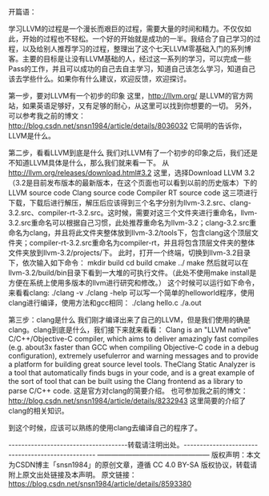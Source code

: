 开篇语：

学习LLVM的过程是一个漫长而艰巨的过程，需要大量的时间和精力。不仅仅如此，开始的过程也不轻松。一个好的开始就是成功的一半。我结合了自己学习的过程，以及给别人推荐学习的过程，整理出了这个七天LLVM零基础入门的系列博客。主要的目标是让没有LLVM基础的人，经过这一系列的学习，可以完成一些Pass的工作，并且可以成功的自己去自主学习，知道自己该怎么学习，知道自己该去学些什么。如果你有什么建议，欢迎反馈，欢迎探讨。

第一步，要对LLVM有一个初步的印象
这里，http://llvm.org/  是LLVM的官方网站，如果英语足够好，又有足够的耐心，从这里可以找到你想要的一切。
另外，可以参考我之前的博文： http://blog.csdn.net/snsn1984/article/details/8036032    它简明的告诉你，LLVM是什么。

第二步，看看LLVM到底是什么
我们对LLVM有了一个初步的印象之后，我们还是不知道LLVM具体是什么，那么我们就来看一下。
从    http://llvm.org/releases/download.html#3.2   这里，选择Download LLVM 3.2（3.2是目前发布版本的最新版本，在这个页面也可以看到以前的历史版本）下的
LLVM source code
Clang source code
Compiler RT source code
这三项进行下载，下载后进行解压，解压后应该得到三个名字分别为llvm-3.2.src、clang-3.2.src、compiler-rt-3.2.src。这时候，需要对这三个文件夹进行重命名，llvm-3.2.src重命名可以根据自己习惯，此处推荐重命名为llvm-3.2；clang-3.2.src重命名为clang，并且将此文件夹整体放到llvm-3.2/tools下，包含clang这个顶层文件夹；compiler-rt-3.2.src重命名为compiler-rt，并且将包含顶层文件夹的整体文件夹放到llvm-3.2/projects/下。
此时，打开一个终端，切换到llvm-3.2目录下，依次输入如下命令：
mkdir build
cd build
cmake ../
make
然后就可以在llvm-3.2/build/bin目录下看到一大堆的可执行文件。（此处不使用make install是方便在系统上使用多版本的llvm进行研究和修改。）
这个时候可以运行如下命令，来看看clang:
./clang -v
./clang -help
可以写一个简单的helloworld程序，使用clang进行编译，使用方法和gcc相同：
./clang hello.c
./a.out

第三步：clang是什么
我们刚才编译出来了自己的LLVM，但是我们使用的确是clang。clang到底是什么，我们接下来就来看看：
Clang is an "LLVM native" C/C++/Objective-C compiler, which aims to deliver amazingly fast compiles (e.g. about3x faster than GCC when compiling Objective-C code in a debug configuration), extremely usefulerror and warning messages and to provide a platform for building great source level tools. TheClang Static Analyzer is a tool that automatically finds bugs in your code, and is a great example of the sort of tool that can be built using the Clang frontend as a library to parse C/C++ code.
这是官方对clang的简要介绍。
也可参加我之前的博文： http://blog.csdn.net/snsn1984/article/details/8232943   这里简要的介绍了clang的相关知识。

到这个时候，应该可以熟练的使用clang去编译自己的程序了。

-------------------------------------转载请注明出处。--------------------------------------------------
————————————————
版权声明：本文为CSDN博主「snsn1984」的原创文章，遵循 CC 4.0 BY-SA 版权协议，转载请附上原文出处链接及本声明。
原文链接：https://blog.csdn.net/snsn1984/article/details/8593380
